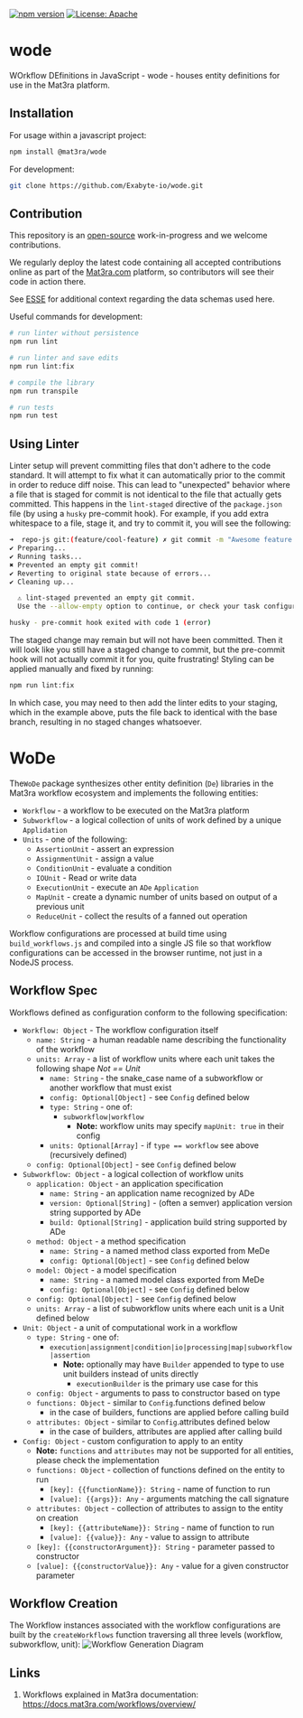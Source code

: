 [![npm version](https://badge.fury.io/js/%40mat3ra%2Fwode.svg)](https://badge.fury.io/js/%40mat3ra%2Fwode)
[![License: Apache](https://img.shields.io/badge/License-Apache-blue.svg)](https://www.apache.org/licenses/LICENSE-2.0)

# wode

WOrkflow DEfinitions in JavaScript - wode - houses entity definitions for use in the Mat3ra platform.


## Installation

For usage within a javascript project:

```bash
npm install @mat3ra/wode
```

For development:

```bash
git clone https://github.com/Exabyte-io/wode.git
```


## Contribution

This repository is an [open-source](LICENSE.md) work-in-progress and we welcome contributions.

We regularly deploy the latest code containing all accepted contributions online as part of the
[Mat3ra.com](https://mat3ra.com) platform, so contributors will see their code in action there.

See [ESSE](https://github.com/Exabyte-io/esse) for additional context regarding the data schemas used here.

Useful commands for development:

```bash
# run linter without persistence
npm run lint

# run linter and save edits
npm run lint:fix

# compile the library
npm run transpile

# run tests
npm run test
```

## Using Linter

Linter setup will prevent committing files that don't adhere to the code standard. It will
attempt to fix what it can automatically prior to the commit in order to reduce diff noise. This can lead to "unexpected" behavior where a
file that is staged for commit is not identical to the file that actually gets committed. This happens
in the `lint-staged` directive of the `package.json` file (by using a `husky` pre-commit hook). For example,
if you add extra whitespace to a file, stage it, and try to commit it, you will see the following:

```bash
➜  repo-js git:(feature/cool-feature) ✗ git commit -m "Awesome feature works great"
✔ Preparing...
✔ Running tasks...
✖ Prevented an empty git commit!
✔ Reverting to original state because of errors...
✔ Cleaning up...

  ⚠ lint-staged prevented an empty git commit.
  Use the --allow-empty option to continue, or check your task configuration

husky - pre-commit hook exited with code 1 (error)
```

The staged change may remain but will not have been committed. Then it will look like you still have a staged
change to commit, but the pre-commit hook will not actually commit it for you, quite frustrating! Styling can
be applied manually and fixed by running:

```bash
npm run lint:fix
```

In which case, you may need to then add the linter edits to your staging, which in the example above, puts the
file back to identical with the base branch, resulting in no staged changes whatsoever.


WoDe
====

The`WoDe` package synthesizes other entity definition (`De`) libraries
in the Mat3ra workflow ecosystem and implements the following entities:

- `Workflow` - a workflow to be executed on the Mat3ra platform
- `Subworkflow` - a logical collection of units of work defined by a unique `Applidation`
- `Units` - one of the following:
  - `AssertionUnit` - assert an expression
  - `AssignmentUnit` - assign a value
  - `ConditionUnit` - evaluate a condition
  - `IOUnit` - Read or write data
  - `ExecutionUnit` - execute an `ADe` `Application`
  - `MapUnit` - create a dynamic number of units based on output of a previous unit
  - `ReduceUnit` - collect the results of a fanned out operation

Workflow configurations are processed at build time using `build_workflows.js` and compiled into
a single JS file so that workflow configurations can be accessed in the browser runtime, not just
in a NodeJS process.


Workflow Spec
-------------

Workflows defined as configuration conform to the following specification:

- `Workflow: Object` - The workflow configuration itself
  - `name: String` - a human readable name describing the functionality of the workflow
  - `units: Array` - a list of workflow units where each unit takes the following shape *Not == Unit*
    - `name: String` - the snake_case name of a subworkflow or another workflow that must exist
    - `config: Optional[Object]` - see `Config` defined below
    - `type: String` - one of:
      - `subworkflow|workflow`
        - **Note:** workflow units may specify `mapUnit: true` in their config
    - `units: Optional[Array]` - if `type == workflow` see above (recursively defined)
  - `config: Optional[Object]` - see `Config` defined below
- `Subworkflow: Object` - a logical collection of workflow units
  - `application: Object` - an application specification
    - `name: String` - an application name recognized by ADe
    - `version: Optional[String]` - (often a semver) application version string supported by ADe
    - `build: Optional[String]` - application build string supported by ADe
  - `method: Object` - a method specification
    - `name: String` - a named method class exported from MeDe
    - `config: Optional[Object]` - see `Config` defined below
  - `model: Object` - a model specification 
    - `name: String` - a named model class exported from MeDe
    - `config: Optional[Object]` - see `Config` defined below
  - `config: Optional[Object]` - see `Config` defined below
  - `units: Array` - a list of subworkflow units where each unit is a Unit defined below
- `Unit: Object` - a unit of computational work in a workflow
  - `type: String` - one of:
    - `execution|assignment|condition|io|processing|map|subworkflow|assertion`
      - **Note:** optionally may have `Builder` appended to type to use unit builders instead of units directly
        - `executionBuilder` is the primary use case for this
  - `config: Object` - arguments to pass to constructor based on type
  - `functions: Object` - similar to `Config`.functions defined below
    - in the case of builders, functions are applied before calling build
  - `attributes: Object` - similar to `Config`.attributes defined below
    - in the case of builders, attributes are applied after calling build
- `Config: Object` - custom configuration to apply to an entity
  - **Note:** `functions` and `attributes` may not be supported for all entities, please check the implementation
  - `functions: Object` - collection of functions defined on the entity to run
    - `[key]: {{functionName}}: String` - name of function to run
    - `[value]: {{args}}: Any` - arguments matching the call signature
  - `attributes: Object` - collection of attributes to assign to the entity on creation
    - `[key]: {{attributeName}}: String` - name of function to run
    - `[value]: {{value}}: Any` - value to assign to attribute
  - `[key]: {{constructorArgument}}: String` - parameter passed to constructor
  - `[value]: {{constructorValue}}: Any` - value for a given constructor parameter


Workflow Creation
-----------------

The Workflow instances associated with the workflow configurations are built by
the `createWorkflows` function traversing all three levels (workflow, subworkflow, unit):
![Workflow Generation Diagram](https://user-images.githubusercontent.com/10773967/196579112-d249cafb-d775-4834-b146-e3dedc796174.jpg)

## Links

1. Workflows explained in Mat3ra documentation: https://docs.mat3ra.com/workflows/overview/
